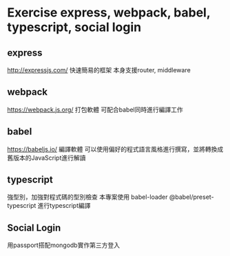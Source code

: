# Exercise express, webpack, babel, typescript, social login

## express
http://expressjs.com/
快速簡易的框架
本身支援router, middleware

## webpack
https://webpack.js.org/
打包軟體
可配合babel同時進行編譯工作

## babel
https://babeljs.io/
編譯軟體
可以使用偏好的程式語言風格進行撰寫，並將轉換成舊版本的JavaScript進行解讀

## typescript
強型別，加強對程式碼的型別檢查
本專案使用 babel-loader @babel/preset-typescript 進行typescript編譯

## Social Login
用passport搭配mongodb實作第三方登入